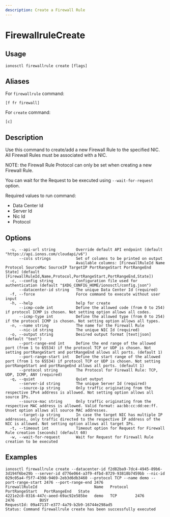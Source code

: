 ```yaml
---
description: Create a Firewall Rule
---
```


# FirewallruleCreate

## Usage

```text
ionosctl firewallrule create [flags]
```

## Aliases

For `firewallrule` command:
```text
[f fr firewall]
```

For `create` command:
```text
[c]
```

## Description

Use this command to create/add a new Firewall Rule to the specified NIC. All Firewall Rules must be associated with a NIC.

NOTE: the Firewall Rule Protocol can only be set when creating a new Firewall Rule.

You can wait for the Request to be executed using `--wait-for-request` option.

Required values to run command:

* Data Center Id
* Server Id
* Nic Id 
* Protocol

## Options

```text
  -u, --api-url string         Override default API endpoint (default "https://api.ionos.com/cloudapi/v6")
      --cols strings           Set of columns to be printed on output 
                               Available columns: [FirewallRuleId Name Protocol SourceMac SourceIP TargetIP PortRangeStart PortRangeEnd State] (default [FirewallRuleId,Name,Protocol,PortRangeStart,PortRangeEnd,State])
  -c, --config string          Configuration file used for authentication (default "$XDG_CONFIG_HOME/ionosctl/config.json")
      --datacenter-id string   The unique Data Center Id (required)
  -f, --force                  Force command to execute without user input
  -h, --help                   help for create
      --icmp-code int          Define the allowed code (from 0 to 254) if protocol ICMP is chosen. Not setting option allows all codes.
      --icmp-type int          Define the allowed type (from 0 to 254) if the protocol ICMP is chosen. Not setting option allows all types.
  -n, --name string            The name for the Firewall Rule
      --nic-id string          The unique NIC Id (required)
  -o, --output string          Desired output format [text|json] (default "text")
      --port-range-end int     Define the end range of the allowed port (from 1 to 65534) if the protocol TCP or UDP is chosen. Not setting portRangeStart and portRangeEnd allows all ports. (default 1)
      --port-range-start int   Define the start range of the allowed port (from 1 to 65534) if protocol TCP or UDP is chosen. Not setting portRangeStart and portRangeEnd allows all ports. (default 1)
      --protocol string        The Protocol for Firewall Rule: TCP, UDP, ICMP, ANY (required)
  -q, --quiet                  Quiet output
      --server-id string       The unique Server Id (required)
      --source-ip string       Only traffic originating from the respective IPv4 address is allowed. Not setting option allows all source IPs.
      --source-mac string      Only traffic originating from the respective MAC address is allowed. Valid format: aa:bb:cc:dd:ee:ff. Unset option allows all source MAC addresses.
      --target-ip string       In case the target NIC has multiple IP addresses, only traffic directed to the respective IP address of the NIC is allowed. Not setting option allows all target IPs.
  -t, --timeout int            Timeout option for Request for Firewall Rule creation [seconds] (default 60)
  -w, --wait-for-request       Wait for Request for Firewall Rule creation to be executed
```

## Examples

```text
ionosctl firewallrule create --datacenter-id f2d82ba9-7dc4-4945-89b6-3d194f6be29b --server-id d776e064-a3f9-4fbd-8729-93818b7459bb --nic-id 029c05a4-f5f7-4398-9469-2eb3d6db3460 --protocol TCP --name demo --port-range-start 2476 --port-range-end 2476
FirewallRuleId                         Name   Protocol   PortRangeStart   PortRangeEnd   State
4221e2c8-0316-447c-aeed-69ac92e585be   demo   TCP        2476             2476           BUSY
RequestId: 09a47137-e377-4a79-b2b9-16744e298ad5
Status: Command firewallrule create has been successfully executed
```

